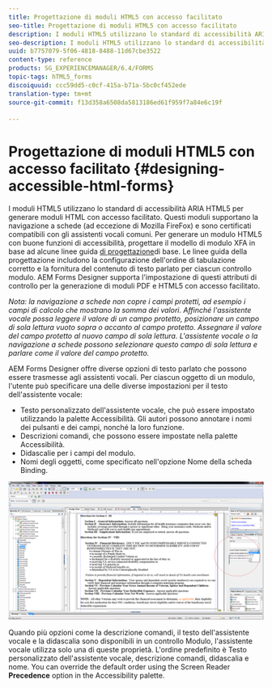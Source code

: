 ```yaml
---
title: Progettazione di moduli HTML5 con accesso facilitato
seo-title: Progettazione di moduli HTML5 con accesso facilitato
description: I moduli HTML5 utilizzano lo standard di accessibilità ARIA HTML5. Questi moduli supportano la navigazione a schede e sono certificati compatibili con gli assistenti vocali comuni.
seo-description: I moduli HTML5 utilizzano lo standard di accessibilità ARIA HTML5. Questi moduli supportano la navigazione a schede e sono certificati compatibili con gli assistenti vocali comuni.
uuid: b7757079-5f06-4818-8488-11d67cbe3522
content-type: reference
products: SG_EXPERIENCEMANAGER/6.4/FORMS
topic-tags: hTML5_forms
discoiquuid: ccc59dd5-c0cf-415a-b71a-5bc0cf452ede
translation-type: tm+mt
source-git-commit: f13d358a6508da5813186ed61f959f7a84e6c19f

---
```



# Progettazione di moduli HTML5 con accesso facilitato {#designing-accessible-html-forms}

I moduli HTML5 utilizzano lo standard di accessibilità ARIA HTML5 per generare moduli HTML con accesso facilitato. Questi moduli supportano la navigazione a schede (ad eccezione di Mozilla FireFox) e sono certificati compatibili con gli assistenti vocali comuni. Per generare un modulo HTML5 con buone funzioni di accessibilità, progettare il modello di modulo XFA in base ad alcune linee guida [di progettazione](/help/forms/using/best-practices-for-html5-forms.md)di base. Le linee guida della progettazione includono la configurazione dell&#39;ordine di tabulazione corretto e la fornitura del contenuto di testo parlato per ciascun controllo modulo. AEM Forms Designer supporta l&#39;impostazione di questi attributi di controllo per la generazione di moduli PDF e HTML5 con accesso facilitato.

*Nota: la navigazione a schede non copre i campi protetti, ad esempio i campi di calcolo che mostrano la somma dei valori. Affinché l&#39;assistente vocale possa leggere il valore di un campo protetto, posizionare un campo di sola lettura vuoto sopra o accanto al campo protetto. Assegnare il valore del campo protetto al nuovo campo di sola lettura. L&#39;assistente vocale o la navigazione a schede possono selezionare questo campo di sola lettura e parlare come il valore del campo protetto.*

AEM Forms Designer offre diverse opzioni di testo parlato che possono essere trasmesse agli assistenti vocali. Per ciascun oggetto di un modulo, l&#39;utente può specificare una delle diverse impostazioni per il testo dell&#39;assistente vocale:

* Testo personalizzato dell&#39;assistente vocale, che può essere impostato utilizzando la palette Accessibilità. Gli autori possono annotare i nomi dei pulsanti e dei campi, nonché la loro funzione.
* Descrizioni comandi, che possono essere impostate nella palette Accessibilità.
* Didascalie per i campi del modulo.
* Nomi degli oggetti, come specificato nell&#39;opzione Nome della scheda Binding.

![accessibilità](assets/accessibility.png)

Quando più opzioni come la descrizione comandi, il testo dell&#39;assistente vocale e la didascalia sono disponibili in un controllo Modulo, l&#39;assistente vocale utilizza solo una di queste proprietà. L&#39;ordine predefinito è Testo personalizzato dell&#39;assistente vocale, descrizione comandi, didascalia e nome. You can override the default order using the Screen Reader **Precedence** option in the Accessibility palette.
